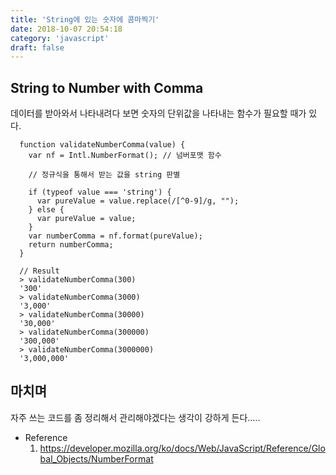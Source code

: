 ```yaml
---
title: 'String에 있는 숫자에 콤마찍기'
date: 2018-10-07 20:54:18
category: 'javascript'
draft: false
---
```


## String to Number with Comma

데이터를 받아와서 나타내려다 보면 숫자의 단위값을 나타내는 함수가 필요할 때가 있다.

```js{3}
  function validateNumberComma(value) {
    var nf = Intl.NumberFormat(); // 넘버포맷 함수

    // 정규식을 통해서 받는 값을 string 판별

    if (typeof value === 'string') {
      var pureValue = value.replace(/[^0-9]/g, "");
    } else {
      var pureValue = value;
    }
    var numberComma = nf.format(pureValue);
    return numberComma;
  }

  // Result
  > validateNumberComma(300)
  '300'
  > validateNumberComma(3000)
  '3,000'
  > validateNumberComma(30000)
  '30,000'
  > validateNumberComma(300000)
  '300,000'
  > validateNumberComma(3000000)
  '3,000,000'
```

## 마치며

자주 쓰는 코드를 좀 정리해서 관리해야겠다는 생각이 강하게 든다.....

- Reference
  1. <https://developer.mozilla.org/ko/docs/Web/JavaScript/Reference/Global_Objects/NumberFormat>
